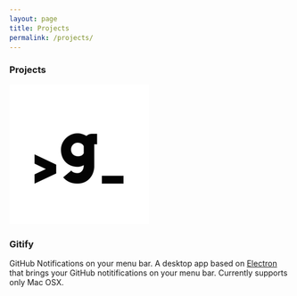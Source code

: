```yaml
---
layout: page
title: Projects
permalink: /projects/
---
```


<div class="projects">

  <div class="page-title">
    <h3><i class="fa fa-code"></i> Projects</h3>
  </div>

  <div class="row project">
    <div class="col-sm-2">
      <img class="img-responsive" alt="Gitify" src="/static/images/projects/gitify.png">
    </div>
    <div class="col-sm-10">
      <h3>
        Gitify
        <a href="http://www.github.com/" target="_blank"><i class="fa fa-github pull-right"></i></a>
        <a href="https://github.com/ekonstantinidis/gitify/releases/latest" target="_blank"><i class="fa fa-cloud-download pull-right"></i></a>
      </h3>
      <p class="lead">GitHub Notifications on your menu bar. A desktop app based on <a href="http://electron.atom.io/" target="_blank">Electron</a> that brings your GitHub notitifications on your menu bar. Currently supports only Mac OSX.</p>
    </div>
  </div>

</div>
